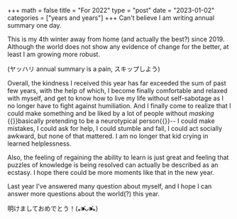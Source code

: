 +++
math = false 
title = "For 2022"
type = "post"
date = "2023-01-02"
categories = ["years and years"]
+++
Can't believe I am writing annual summary one day.

This is my 4th winter away from home (and actually the best?) since 2019. Although the world does not show any evidence of change for the better, at least I am growing more robust.
<!--more-->
(ヤッハリ annual summary is a pain, スキップしよう)

Overall, the kindness I received this year has far exceeded the sum of past few years, with the help of which, I become finally comfortable and relaxed with myself, and get to know how to live my life without self-sabotage as I no longer have to fight against humiliation. And I finally come to realize that I could make something and be liked by a lot of people without *masking* {{<sidenote>}}basically pretending to be a neurotypical person{{</sidenote>}}-- I could make mistakes, I could ask for help, I could stumble and fall, I could act socially awkward, but none of that mattered. I am no longer that kid crying in learned helplessness.

Also, the feeling of regaining the ability to learn is just great and feeling that puzzles of knowledge is being resolved can actually be described as an ecstasy. I hope there could be more moments like that in the new year.

Last year I've answered many question about myself, and I hope I can answer more questions about the world(?) this year.

明けましておめでとう！(⁎⁍̴̛ᴗ⁍̴̛⁎)




